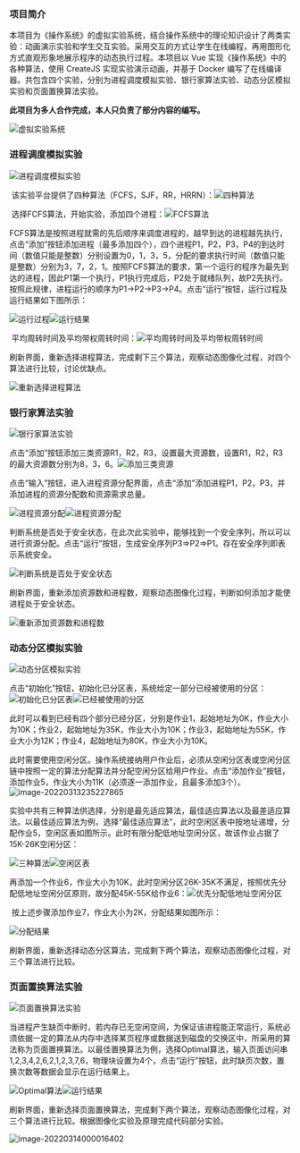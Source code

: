 ### 项目简介

​		本项目为《操作系统》的虚拟实验系统，结合操作系统中的理论知识设计了两类实验：动画演示实验和学生交互实验。采用交互的方式让学生在线编程，再用图形化方式直观形象地展示程序的动态执行过程。本项目以 Vue 实现《操作系统》中的各种算法，使用 CreateJS 实现实验演示动画，并基于 Docker 编写了在线编译器。共包含四个实验，分别为进程调度模拟实验、银行家算法实验、动态分区模拟实验和页面置换算法实验。

​		**此项目为多人合作完成，本人只负责了部分内容的编写。**

![虚拟实验系统](https://s2.loli.net/2022/03/13/g4AE1wQ8cFlyOPI.png)



### 进程调度模拟实验

![进程调度模拟实验](https://s2.loli.net/2022/03/13/iOxXgR435dS2IZk.png)

​		该实验平台提供了四种算法（FCFS，SJF，RR，HRRN）：![四种算法](https://s2.loli.net/2022/03/13/RIxTk7Nr4Qucfe3.png)

​		选择FCFS算法，开始实验，添加四个进程：![FCFS算法](https://s2.loli.net/2022/03/13/RBA4qQrHY68MJwV.png)

​		FCFS算法是按照进程就需的先后顺序来调度进程的，越早到达的进程越先执行，点击“添加”按钮添加进程（最多添加四个），四个进程P1，P2，P3，P4的到达时间（数值只能是整数）分别设置为0，1，3，5，分配的要求执行时间（数值只能是整数）分别为3，7，2，1。按照FCFS算法的要求，第一个运行的程序为最先到达的进程，因此P1第一个执行，P1执行完成后，P2处于就绪队列，故P2先执行。按照此规律，进程运行的顺序为P1->P2->P3->P4。点击“运行”按钮，运行过程及运行结果如下图所示：

![运行过程](https://s2.loli.net/2022/03/15/maCQEv7MWkVLGnS.png)![运行结果](https://s2.loli.net/2022/03/13/1dPEQVslnRH5Cxj.png)

​		平均周转时间及平均带权周转时间：![平均周转时间及平均带权周转时间](https://s2.loli.net/2022/03/13/KnoCkAtQ84MuIOw.png)

​		刷新界面，重新选择进程算法，完成剩下三个算法，观察动态图像化过程，对四个算法进行比较，讨论优缺点。

![重新选择进程算法](https://s2.loli.net/2022/03/13/r4573pNJIKynzCU.png)



### 银行家算法实验

![银行家算法实验](https://s2.loli.net/2022/03/13/nwKToYVaRrZegzs.png)

​		点击“添加”按钮添加三类资源R1，R2，R3，设置最大资源数，设置R1，R2，R3的最大资源数分别为8，3，6。![添加三类资源](https://s2.loli.net/2022/03/13/ocgyjVe9LrlbS8F.png)

​		点击“输入”按钮，进入进程资源分配界面，点击“添加”添加进程P1，P2，P3，并添加进程的资源分配数和资源需求总量。

![进程资源分配](https://s2.loli.net/2022/03/13/hv52XO8bYCq6xrf.png)![进程资源分配](https://s2.loli.net/2022/03/13/x1CViEyacLXrekN.png)

​		判断系统是否处于安全状态，在此次此实验中，能够找到一个安全序列，所以可以进行资源分配。点击“运行”按钮，生成安全序列P3=>P2=>P1。存在安全序列即表示系统安全。

![判断系统是否处于安全状态](https://s2.loli.net/2022/03/13/I71jfnavPxy2YJm.png)

​		刷新界面，重新添加资源数和进程数，观察动态图像化过程，判断如何添加才能使进程处于安全状态。

![重新添加资源数和进程数](https://s2.loli.net/2022/03/13/Kg6zVhX32JpTBHx.png)



### 动态分区模拟实验

![动态分区模拟实验](https://s2.loli.net/2022/03/13/mQ9cRzFuHMV1vLN.png)

​		点击“初始化”按钮，初始化已分区表，系统给定一部分已经被使用的分区：![初始化已分区表](https://s2.loli.net/2022/03/13/7q2RNunPOatmdse.png)![已经被使用的分区](https://s2.loli.net/2022/03/13/pf7sO8juyd3KTY2.png)

​		此时可以看到已经有四个部分已经分区，分别是作业1，起始地址为0K，作业大小为10K；作业2，起始地址为35K，作业大小为10K；作业3，起始地址为55K，作业大小为12K；作业4，起始地址为80K，作业大小为10K。

​		此时需要使用空闲分区。操作系统接纳用户作业后，必须从空闲分区表或空闲分区链中按照一定的算法分配算法并分配空闲分区给用户作业。点击“添加作业”按钮，添加作业5，作业大小为11K（必须逐一添加作业，且最多添加3个）。![image-20220313235227865](https://s2.loli.net/2022/03/13/WdvTcPpyMDXfnoC.png)

​		实验中共有三种算法供选择，分别是最先适应算法，最佳适应算法以及最差适应算法。以最佳适应算法为例，选择“最佳适应算法”，此时空闲区表中按地址递增，分配作业5，空闲区表如图所示。此时有限分配低地址空闲分区，故该作业占据了15K-26K空闲分区：

![三种算法](https://s2.loli.net/2022/03/13/YeAB8Uw7jTlHsIk.png)![空闲区表](https://s2.loli.net/2022/03/13/1UJ6kKp2IhdR9mS.png)

​		再添加一个作业6，作业大小为10K，此时空闲分区26K-35K不满足，按照优先分配低地址空闲分区原则，故分配45K-55K给作业6：![优先分配低地址空闲分区](https://s2.loli.net/2022/03/13/e5cE4oyzjLCVIaJ.png)

​		按上述步骤添加作业7，作业大小为2K，分配结果如图所示：

![分配结果](https://s2.loli.net/2022/03/13/Svx7TDsnKUIiZ5M.png)

​		刷新界面，重新选择动态分区算法，完成剩下两个算法，观察动态图像化过程，对三个算法进行比较。



### 页面置换算法实验

![页面置换算法实验](https://s2.loli.net/2022/03/13/DXirvVY5gtePEfN.png)

​		当进程产生缺页中断时，若内存已无空闲空间，为保证该进程能正常运行，系统必须依据一定的算法从内存中选择某页程序或数据送到磁盘的交换区中，所采用的算法称为页面置换算法。以最佳置换算法为例，选择Optimal算法，输入页面访问串1,2,3,4,2,6,2,1,2,3,7,6，物理块设置为4个，点击“运行”按钮，此时缺页次数，置换次数等数据会显示在运行结果上。

![Optimal算法](https://s2.loli.net/2022/03/13/C9RrapfP8BnFvA2.png)![运行结果](https://s2.loli.net/2022/03/13/n1BRZU2O8z9VEae.png)

​		刷新界面，重新选择页面置换算法，完成剩下两个算法，观察动态图像化过程，对三个算法进行比较。根据图像化实验及原理完成代码部分实验。

![image-20220314000016402](https://s2.loli.net/2022/03/14/yQXT2tUKgOcZfB3.png)